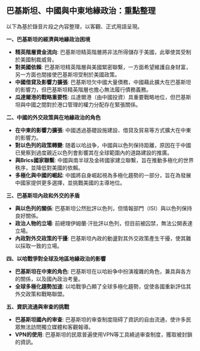 ## 巴基斯坦、中國與中東地緣政治：重點整理

以下為基於錄音片段之內容整理，以客觀、正式用語呈現。

**一、巴基斯坦的經濟與地緣政治困境**

*   **精英階層資金流向**: 巴基斯坦精英階層將非法所得儲存于美國，此舉使其受制於美國制裁威脅。
*   **對美國依賴**: 巴基斯坦精英階層與美國緊密聯繫，一方面希望維護自身财富，另一方面也間接使巴基斯坦受制於美國政策。
*   **中國借貸及影響力擴張**: 巴基斯坦欠中國大量債務，中國藉此擴大在巴基斯坦的影響力，但巴基斯坦精英階層也擔心無法履行債務義務。
*   **瓜達爾港的戰略重要性**: 瓜達爾港（由中國投資）具重要戰略地位，但巴基斯坦與中國之間對於港口管理的權力分配存在緊張關係。

**二、中國的外交政策與在地緣政治的角色**

*   **在中東的影響力擴張**:  中國透過基礎設施建設、借貸及貿易等方式擴大在中東的影響力。
*   **對以色列的政策轉變**: 随着以哈战争，中國與以色列保持距離，原因在于中國已覺察到過度親近以色列會影響其在全球範圍內的道路建設的推廣。
*   **與Brics國家聯繫**:  中國與南半球及金砖國家建立聯繫，旨在推動多極化的世界秩序，並降低對美國的依賴。
*   **多極化與中國的崛起**: 中國將自身崛起視為多極化趨勢的一部分，旨在為發展中國家提供更多選擇，並挑戰美國的主導地位。

**三、巴基斯坦內政和外交的矛盾**

*   **與以色列的關係**: 巴基斯坦公然批評以色列，但情報部門（ISI）與以色列保持良好關係。
*   **政治人物的立場**: 前總理伊姆蘭·汗批評以色列，但目前被囚禁，無法公開表達立場。
*   **內政對外交政策的干擾**: 巴基斯坦內政的動盪對其外交政策產生干擾，使其難以採取一致的立場。

**四、以哈戰爭對全球及地區地緣政治的影響**

*   **巴基斯坦在中東的角色**: 巴基斯坦在以哈紛争中扮演複雜的角色，兼具與各方的關係，以及國內政治考量。
*   **全球多極化趨勢加速**: 以哈戰爭凸顯了全球多極化趨勢，促使各國重新評估其外交政策和戰略聯盟。

**五、資訊流通與审查的挑戰**

*  **巴基斯坦國內的审查**: 巴基斯坦的审查制度阻碍了資訊的自由流通，使许多民眾無法訪問獨立媒體和客觀報導。
*  **VPN的使用**: 巴基斯坦的民眾普遍使用VPN等工具繞過审查制度，獲取被封鎖的資訊。